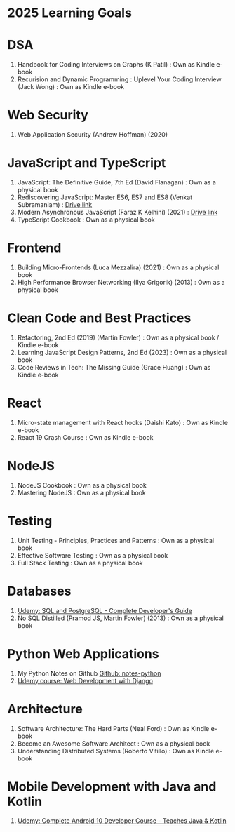# 2025 Learning Goals

# DSA
1. Handbook for Coding Interviews on Graphs (K Patil) : Own as Kindle e-book
2. Recurision and Dynamic Programming : Uplevel Your Coding Interview (Jack Wong) : Own as Kindle e-book

# Web Security
1. Web Application Security (Andrew Hoffman) (2020)

# JavaScript and TypeScript
1. JavaScript: The Definitive Guide, 7th Ed (David Flanagan) : Own as a physical book
2. Rediscovering JavaScript: Master ES6, ES7 and ES8 (Venkat Subramaniam) : [Drive link](https://drive.google.com/file/d/1BO0ZE08W9nDsR0T6H-YtgO7UmM930dL6/view?usp=share_link)
3. Modern Asynchronous JavaScript (Faraz K Kelhini) (2021) : [Drive link](https://drive.google.com/file/d/1PjcqbvgpuVe-hNMDR_z2GBqmAa1pKe-l/view?usp=share_link)
4. TypeScript Cookbook : Own as a physical book

# Frontend
1. Building Micro-Frontends (Luca Mezzalira) (2021) : Own as a physical book
2. High Performance Browser Networking (Ilya Grigorik) (2013) : Own as a physical book

# Clean Code and Best Practices
1. Refactoring, 2nd Ed (2019) (Martin Fowler) : Own as a physical book / Kindle e-book
2. Learning JavaScript Design Patterns, 2nd Ed (2023) : Own as a physical book
3. Code Reviews in Tech: The Missing Guide (Grace Huang) : Own as Kindle e-book

# React
1. Micro-state management with React hooks (Daishi Kato) : Own as Kindle e-book
2. React 19 Crash Course : Own as Kindle e-book

# NodeJS
1. NodeJS Cookbook : Own as a physical book
2. Mastering NodeJS : Own as a physical book

# Testing
1. Unit Testing - Principles, Practices and Patterns : Own as a physical book
2. Effective Software Testing : Own as a physical book
3. Full Stack Testing : Own as a physical book

# Databases
1. [Udemy: SQL and PostgreSQL - Complete Developer's Guide](https://www.udemy.com/course/sql-and-postgresql)
2. No SQL Distilled (Pramod JS, Martin Fowler) (2013) : Own as a physical book

# Python Web Applications
1. My Python Notes on Github [Github: notes-python](https://github.com/pushkar100/notes-python)
3. [Udemy course: Web Development with Django](https://www.udemy.com/course/python-django-the-practical-guide/)

# Architecture
1. Software Architecture: The Hard Parts (Neal Ford) : Own as Kindle e-book
2. Become an Awesome Software Architect : Own as a physical book
3. Understanding Distributed Systems (Roberto Vitillo) : Own as Kindle e-book

# Mobile Development with Java and Kotlin
1. [Udemy: Complete Android 10 Developer Course - Teaches Java & Kotlin](https://www.udemy.com/course/the-complete-android-10-developer-course-mastering-android)

